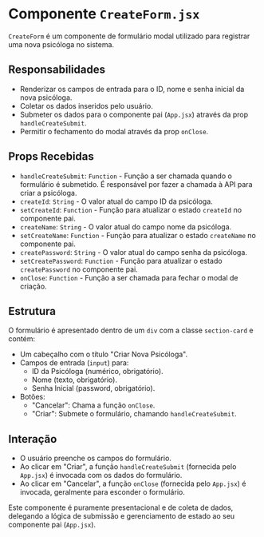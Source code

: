 # Componente `CreateForm.jsx`

`CreateForm` é um componente de formulário modal utilizado para registrar uma nova psicóloga no sistema.

## Responsabilidades

*   Renderizar os campos de entrada para o ID, nome e senha inicial da nova psicóloga.
*   Coletar os dados inseridos pelo usuário.
*   Submeter os dados para o componente pai (`App.jsx`) através da prop `handleCreateSubmit`.
*   Permitir o fechamento do modal através da prop `onClose`.

## Props Recebidas

*   `handleCreateSubmit`: `Function` - Função a ser chamada quando o formulário é submetido. É responsável por fazer a chamada à API para criar a psicóloga.
*   `createId`: `String` - O valor atual do campo ID da psicóloga.
*   `setCreateId`: `Function` - Função para atualizar o estado `createId` no componente pai.
*   `createName`: `String` - O valor atual do campo nome da psicóloga.
*   `setCreateName`: `Function` - Função para atualizar o estado `createName` no componente pai.
*   `createPassword`: `String` - O valor atual do campo senha da psicóloga.
*   `setCreatePassword`: `Function` - Função para atualizar o estado `createPassword` no componente pai.
*   `onClose`: `Function` - Função a ser chamada para fechar o modal de criação.

## Estrutura

O formulário é apresentado dentro de um `div` com a classe `section-card` e contém:
*   Um cabeçalho com o título "Criar Nova Psicóloga".
*   Campos de entrada (`input`) para:
    *   ID da Psicóloga (numérico, obrigatório).
    *   Nome (texto, obrigatório).
    *   Senha Inicial (password, obrigatório).
*   Botões:
    *   "Cancelar": Chama a função `onClose`.
    *   "Criar": Submete o formulário, chamando `handleCreateSubmit`.

## Interação

*   O usuário preenche os campos do formulário.
*   Ao clicar em "Criar", a função `handleCreateSubmit` (fornecida pelo `App.jsx`) é invocada com os dados do formulário.
*   Ao clicar em "Cancelar", a função `onClose` (fornecida pelo `App.jsx`) é invocada, geralmente para esconder o formulário.

Este componente é puramente presentacional e de coleta de dados, delegando a lógica de submissão e gerenciamento de estado ao seu componente pai (`App.jsx`).

